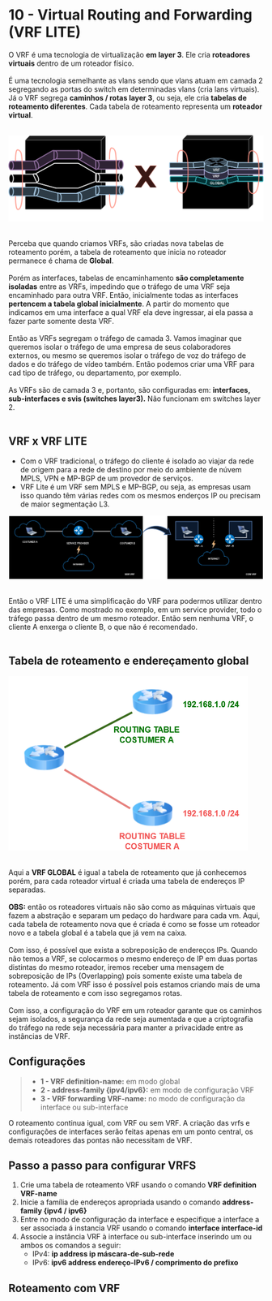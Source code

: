 # 10 - Virtual Routing and Forwarding (VRF LITE)

O VRF é uma tecnologia de virtualização **em layer 3**. Ele cria **roteadores virtuais** dentro de um roteador físico. <br></br>
É uma tecnologia semelhante as vlans sendo que vlans atuam em camada 2 segregando as portas do switch em determinadas vlans (cria lans virtuais). Já o VRF segrega **caminhos / rotas layer 3**, ou seja, ele cria **tabelas de roteamento diferentes**. Cada tabela de roteamento representa um **roteador virtual**. <br></br>

![VRF](Imagens/vrf.png) <br></br> 

Perceba que quando criamos VRFs, são criadas nova tabelas de roteamento porém, a tabela de roteamento que inicia no roteador permanece é chama de **Global**. <br></br>
Porém as interfaces, tabelas de encaminhamento **são completamente isoladas** entre as VRFs, impedindo que o tráfego de uma VRF seja encaminhado para outra VRF. Então, inicialmente todas as interfaces **pertencem a tabela global inicialmente**. A partir do momento que indicamos em uma interface a qual VRF ela deve ingressar, ai ela passa a fazer parte somente desta VRF. <br></br>
Então as VRFs segregam o tráfego de camada 3. Vamos imaginar que queremos isolar o tráfego de uma empresa de seus colaboradores externos, ou mesmo se queremos isolar o tráfego de voz do tráfego de dados e do tráfego de vídeo também. Então podemos criar uma VRF para cad tipo de tráfego, ou departamento, por exemplo. <br></br>
As VRFs são de camada 3 e, portanto, são configuradas em: **interfaces, sub-interfaces e svis (switches layer3).** Não funcionam em switches layer 2. <br></br>

## VRF x VRF LITE

- Com o VRF tradicional, o tráfego do cliente é isolado ao viajar da rede de origem para a rede de destino por meio do ambiente de núvem MPLS, VPN e MP-BGP de um provedor de serviços.
- VRF Lite é um VRF sem MPLS e MP-BGP, ou seja, as empresas usam isso quando têm várias redes com os mesmos enderços IP ou precisam de maior segmentação L3.

![VRF2](Imagens/vrf2.png) <br></br>

Então o VRF LITE é uma simplificação do VRF para podermos utilizar dentro das empresas. Como mostrado no exemplo, em um service provider, todo o tráfego passa dentro de um mesmo roteador. Então sem nenhuma VRF, o cliente A enxerga o cliente B, o que não é recomendado. <br></br>

## Tabela de roteamento e endereçamento global

![VRF3](Imagens/vrf3.png) <br></br>

Aqui a **VRF GLOBAL** é igual a tabela de roteamento que já conhecemos porém, para cada roteador virtual é criada uma tabela de endereços IP separadas. <br></br>
**OBS:** então os roteadores virtuais não são como as máquinas virtuais que fazem a abstração e separam um pedaço do hardware para cada vm. Aqui, cada tabela de roteamento nova que é criada é como se fosse um roteador novo e a tabela global é a tabela que já vem na caixa. <br></br>
Com isso, é possível que exista a sobreposição de endereços IPs. Quando não temos a VRF, se colocarmos o mesmo endereço de IP em duas portas distintas do mesmo roteador, iremos receber uma mensagem de sobreposição de IPs (Overlapping) pois somente existe uma tabela de roteamento. Já com VRF isso é possível pois estamos criando mais de uma tabela de roteamento e com isso segregamos rotas. <br></br>
Com isso, a configuração do VRF em um roteador garante que os caminhos sejam isolados, a segurança da rede seja aumentada e que a criptografia do tráfego na rede seja necessária para manter a privacidade entre as instâncias de VRF.

## Configurações

> - **1 - VRF definition-name:** em modo global
> - **2 - address-family {ipv4/ipv6}:** em modo de configuração VRF
> - **3 - VRF forwarding VRF-name:** no modo de configuração da interface ou sub-interface

O roteamento continua igual, com VRF ou sem VRF. A criação das vrfs e configurações de interfaces serão feitas apenas em um ponto central, os demais roteadores das pontas não necessitam de VRF.

## Passo a passo para configurar VRFS

1. Crie uma tabela de roteamento VRF usando o comando **VRF definition VRF-name**
2. Inicie a família de endereços apropriada usando o comando **address-family {ipv4 / ipv6}**
3. Entre no modo de configuração da interface e especifique a interface a ser associada á instancia VRF usando o comando **interface interface-id**
4. Associe a instância VRF à interface ou sub-interface inserindo um ou ambos os comandos a seguir:
    - IPv4: **ip address ip máscara-de-sub-rede**
    - IPv6: **ipv6 address endereço-IPv6 / comprimento do prefixo**

## Roteamento com VRF